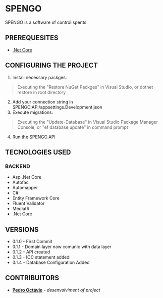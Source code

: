 # SPENGO
SPENGO is a software of control spents.
## PREREQUESITES
* [.Net Core](https://dotnet.microsoft.com/download)
## CONFIGURING THE PROJECT
1) Install necessary packges:
> Executing the "Restore NuGet Packges" in Visual Studio, or dotnet restore in root directory
2) Add your connection string in SPENGO.API/appsettings.Development.json
3) Execute migrations:
> Executing the "Update-Database" in Visual Studio Package Manager Console, or "ef database update" in command prompt
4) Run the SPENGO.API
## TECNOLOGIES USED
### BACKEND
* Asp .Net Core
* Autofac
* Automapper
* C#
* Entity Framework Core
* Fluent Validator
* MediatR
* .Net Core
## VERSIONS
* 0.1.0 - First Commit
* 0.1.1 - Domain layer now comunic with data layer
* 0.1.2 - API created
* 0.1.3 - IOC statement added
* 0.1.4 - Database Configuration Added
## CONTRIBUITORS
* [**Pedro Octávio**](https://github.com/pedro-octavio) - *desenvolviment of project*
